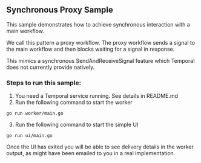 ## Synchronous Proxy Sample

This sample demonstrates how to achieve synchronous interaction with a main workflow.

We call this pattern a proxy workflow. The proxy workflow sends a signal to the main workflow and then blocks waiting for a signal in response.

This mimics a synchronous SendAndReceiveSignal feature which Temporal does not currently provide natively.

### Steps to run this sample:

1) You need a Temporal service running. See details in README.md
2) Run the following command to start the worker
```
go run worker/main.go
```
3) Run the following command to start the simple UI
```
go run ui/main.go
```

Once the UI has exited you will be able to see delivery details in the worker output, as might have been emailed to you in a real implementation.
